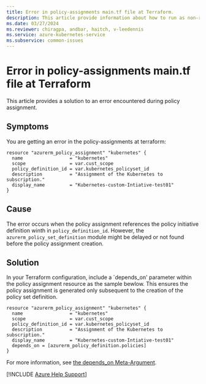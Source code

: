 ```yaml
---
title: Error in policy-assignments main.tf file at Terraform.
description: This article provide information about how to run as non-root user in containers by using the securityContext field.
ms.date: 03/27/2024
ms.reviewer: chiragpa, andbar, haitch, v-leedennis
ms.service: azure-kubernetes-service
ms.subservice: common-issues
---
```

# Error in policy-assignments main.tf file at Terraform

This article provides a solution to an error encountered during policy assignment.

## Symptoms

You are getting an error in the policy-assignments at terraform:

```
resource "azurerm_policy_assignment" "kubernetes" {
  name                 = "kubernetes"
  scope                = var.cust_scope
  policy_definition_id = var.kubernetes_policyset_id
  description          = "Assignment of the Kubernetes to subscription."
  display_name         = "Kubernetes-custom-Intiative-test01"
}

```

## Cause

The error occurs when the policy assignment references the policy initiative definition winth in `policy_definition_id`. However, the `azurerm_policy_set_definition` module might be delayed or not found before the policy assignment creation.

## Solution

In your Terraform configuration, include a `depends_on' parameter within the policy assignment resource as the sample bewlow. This ensures the policy assignment is generated only subsequent to the creation of the policy set definition. 

```
resource "azurerm_policy_assignment" "kubernetes" {
  name                 = "kubernetes"
  scope                = var.cust_scope
  policy_definition_id = var.kubernetes_policyset_id
  description          = "Assignment of the Kubernetes to subscription."
  display_name         = "Kubernetes-custom-Intiative-test01"
  depends_on = [azurerm_policy_definition.policies]
}
```

For more information, see [the depends_on Meta-Argument](https://developer.hashicorp.com/terraform/language/meta-arguments/depends_on).

[!INCLUDE [Azure Help Support](../../includes/azure-help-support.md)]
